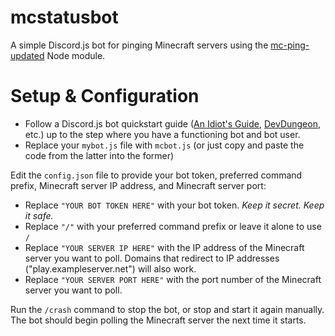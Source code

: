 # mcstatusbot
A simple Discord.js bot for pinging Minecraft servers using the [mc-ping-updated](https://www.npmjs.com/package/mc-ping-updated) Node module.

# Setup & Configuration
- Follow a Discord.js bot quickstart guide ([An Idiot's Guide](https://anidiots.guide/getting-started/getting-started-long-version), [DevDungeon](https://www.devdungeon.com/content/javascript-discord-bot-tutorial), etc.) up to the step where you have a functioning bot and bot user.
- Replace your `mybot.js` file with `mcbot.js` (or just copy and paste the code from the latter into the former)

Edit the `config.json` file to provide your bot token, preferred command prefix, Minecraft server IP address, and Minecraft server port:
- Replace `"YOUR BOT TOKEN HERE"` with your bot token. *Keep it secret. Keep it safe.*
- Replace `"/"` with your preferred command prefix or leave it alone to use `/`
- Replace `"YOUR SERVER IP HERE"` with the IP address of the Minecraft server you want to poll. Domains that redirect to IP addresses ("play.exampleserver.net") will also work.
- Replace `"YOUR SERVER PORT HERE"` with the port number of the Minecraft server you want to poll.

Run the `/crash` command to stop the bot, or stop and start it again manually. The bot should begin polling the Minecraft server the next time it starts.
